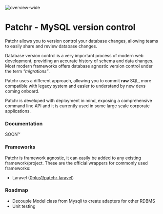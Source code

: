 ![overview-wide](https://cloud.githubusercontent.com/assets/420815/23929498/c9fccaca-097a-11e7-82c3-07df37ddc32a.jpg)


# Patchr - MySQL version control

Patchr allows you to version control your database changes, allowing teams to easily share and review database changes.

Database version control is a very important process of modern web development, providing an accurate history of schema and data changes.
Most modern frameworks offers database agnostic version control under the term *"migrations"*.

Patchr uses a different approach, allowing you to commit **raw** SQL, more compatible with legacy system and easier to understand by new devs coming onboard.

Patchr is developed with deployment in mind, exposing a comprehensive command line API and it is currently used in some large scale corporate applications.

### Documentation

SOON™

### Frameworks
Patchr is framework agnostic, it can easily be added to any existing framework/project. These are the official wrappers for commonly used frameworks:

* Laravel ([0plus1/patchr-laravel](https://github.com/0plus1/patchr-laravel))

### Roadmap

* Decouple Model class from Mysqli to create adapters for other RDBMS
* Unit testing